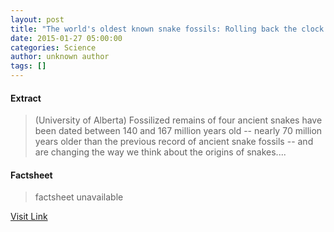 ```yaml
---
layout: post
title: "The world's oldest known snake fossils: Rolling back the clock by nearly 70 million years"
date: 2015-01-27 05:00:00
categories: Science
author: unknown author
tags: []
---
```



#### Extract
>(University of Alberta) Fossilized remains of four ancient snakes have been dated between 140 and 167 million years old -- nearly 70 million years older than the previous record of ancient snake fossils -- and are changing the way we think about the origins of snakes....

#### Factsheet
>factsheet unavailable

[Visit Link](http://www.eurekalert.org/pub_releases/2015-01/uoa-two012615.php)


